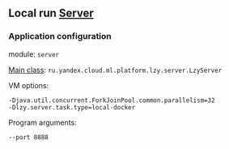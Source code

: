 ## Local run [Server](../server)

### Application configuration

module: `server`

[Main class](src/main/java/ru/yandex/cloud/ml/platform/lzy/server/LzyServer.java):
`ru.yandex.cloud.ml.platform.lzy.server.LzyServer`

VM options:

```
-Djava.util.concurrent.ForkJoinPool.common.parallelism=32
-Dlzy.server.task.type=local-docker
```

Program arguments:

```
--port 8888
```